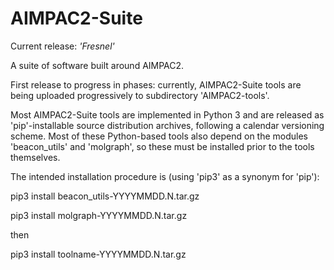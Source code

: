 # AIMPAC2-Suite
Current release: *'Fresnel'*

A suite of software built around AIMPAC2.

First release to progress in phases: currently, AIMPAC2-Suite tools are being uploaded 
progressively to subdirectory 'AIMPAC2-tools'.

Most AIMPAC2-Suite tools are implemented in Python 3 and are released as 'pip'-installable source distribution archives, following a calendar versioning scheme. Most of these Python-based tools also depend on the modules 'beacon_utils' and 'molgraph', so these must be installed prior to the tools themselves.

The intended installation procedure is (using 'pip3' as a synonym for 'pip'):

pip3 install beacon_utils-YYYYMMDD.N.tar.gz

pip3 install molgraph-YYYYMMDD.N.tar.gz

then

pip3 install toolname-YYYYMMDD.N.tar.gz
